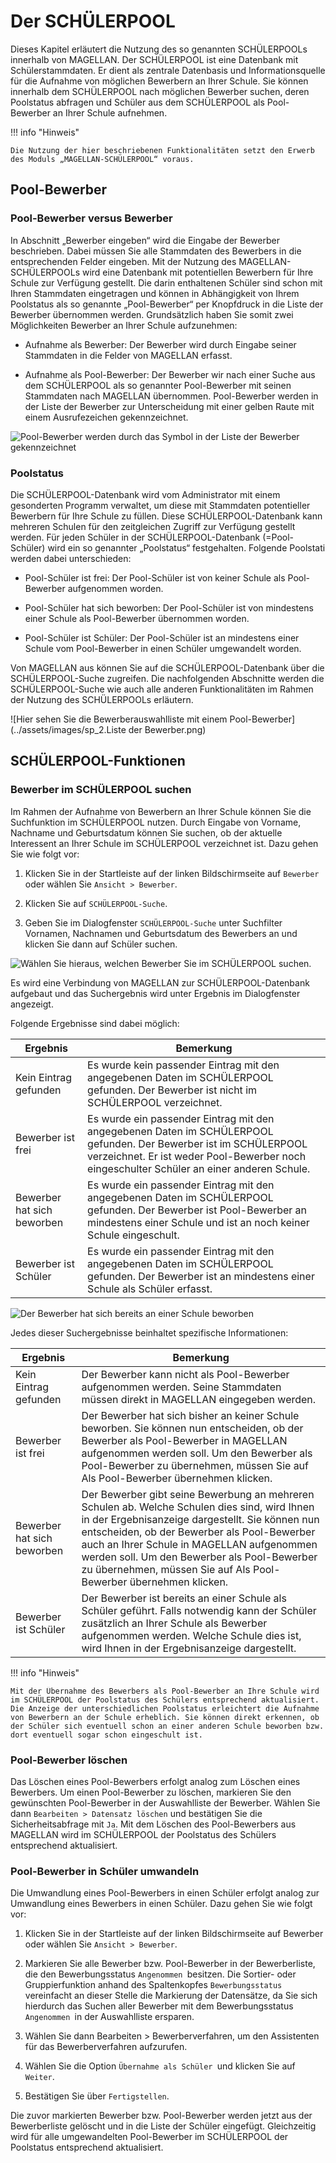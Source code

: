 # Der SCHÜLERPOOL

Dieses Kapitel erläutert die Nutzung des so genannten SCHÜLERPOOLs innerhalb von MAGELLAN. Der SCHÜLERPOOL ist eine Datenbank mit Schülerstammdaten. Er dient als zentrale Datenbasis und Informationsquelle für die Aufnahme von möglichen Bewerbern an Ihrer Schule. Sie können innerhalb dem SCHÜLERPOOL nach möglichen Bewerber suchen, deren Poolstatus abfragen und Schüler aus dem SCHÜLERPOOL als Pool-Bewerber an Ihrer Schule aufnehmen.

!!! info "Hinweis"

	Die Nutzung der hier beschriebenen Funktionalitäten setzt den Erwerb des Moduls „MAGELLAN-SCHÜLERPOOL“ voraus.

## Pool-Bewerber

### Pool-Bewerber versus Bewerber

In Abschnitt „Bewerber eingeben“ wird die Eingabe der Bewerber beschrieben. Dabei müssen Sie alle Stammdaten des Bewerbers in die entsprechenden Felder eingeben. Mit der Nutzung des MAGELLAN-SCHÜLERPOOLs wird eine Datenbank mit potentiellen Bewerbern für Ihre Schule zur Verfügung gestellt. Die darin enthaltenen Schüler sind schon mit Ihren Stammdaten eingetragen und können in Abhängigkeit von Ihrem Poolstatus als so genannte „Pool-Bewerber“ per Knopfdruck in die Liste der Bewerber übernommen werden. Grundsätzlich haben Sie somit zwei Möglichkeiten Bewerber an Ihrer Schule aufzunehmen:

* Aufnahme als Bewerber: Der Bewerber wird durch Eingabe seiner Stammdaten in die Felder von MAGELLAN erfasst.

* Aufnahme als Pool-Bewerber: Der Bewerber wir nach einer Suche aus dem SCHÜLERPOOL als so genannter Pool-Bewerber mit seinen Stammdaten nach MAGELLAN übernommen. Pool-Bewerber werden in der Liste der Bewerber zur Unterscheidung mit einer gelben Raute mit einem Ausrufezeichen gekennzeichnet.


![Pool-Bewerber werden durch das Symbol in der Liste der Bewerber gekennzeichnet](../assets/images/sp_1.symbol.png)



### Poolstatus

Die SCHÜLERPOOL-Datenbank wird vom Administrator mit einem gesonderten Programm verwaltet, um diese mit Stammdaten potentieller Bewerbern für Ihre Schule zu füllen. Diese SCHÜLERPOOL-Datenbank kann mehreren Schulen für den zeitgleichen Zugriff zur Verfügung gestellt werden. Für jeden Schüler in der SCHÜLERPOOL-Datenbank (=Pool-Schüler) wird ein so genannter „Poolstatus“ festgehalten. Folgende Poolstati werden dabei unterschieden:

* Pool-Schüler ist frei: Der Pool-Schüler ist von keiner Schule als Pool-Bewerber aufgenommen worden.

* Pool-Schüler hat sich beworben: Der Pool-Schüler ist von mindestens einer Schule als Pool-Bewerber übernommen worden.

* Pool-Schüler ist Schüler: Der Pool-Schüler ist an mindestens einer Schule vom Pool-Bewerber in einen Schüler umgewandelt worden.

Von MAGELLAN aus können Sie auf die SCHÜLERPOOL-Datenbank über die SCHÜLERPOOL-Suche zugreifen. Die nachfolgenden Abschnitte werden die SCHÜLERPOOL-Suche wie auch alle anderen Funktionalitäten im Rahmen der Nutzung des SCHÜLERPOOLs erläutern.

![Hier sehen Sie die Bewerberauswahlliste mit einem Pool-Bewerber](../assets/images/sp_2.Liste der Bewerber.png)

## SCHÜLERPOOL-Funktionen

### Bewerber im SCHÜLERPOOL suchen

Im Rahmen der Aufnahme von Bewerbern an Ihrer Schule können Sie die Suchfunktion im SCHÜLERPOOL nutzen. Durch Eingabe von Vorname, Nachname und Geburtsdatum können Sie suchen, ob der aktuelle Interessent an Ihrer Schule im SCHÜLERPOOL verzeichnet ist. Dazu gehen Sie wie folgt vor:

1. Klicken Sie in der Startleiste auf der linken Bildschirmseite auf `Bewerber` oder wählen Sie `Ansicht > Bewerber`.

2. Klicken Sie auf `SCHÜLERPOOL-Suche`.

3. Geben Sie im Dialogfenster `SCHÜLERPOOL-Suche` unter Suchfilter Vornamen, Nachnamen und Geburtsdatum des Bewerbers an und klicken Sie dann auf Schüler suchen.

![Wählen Sie hieraus, welchen Bewerber Sie im SCHÜLERPOOL suchen.](../assets/images/sp_3.Suche.png)


Es wird eine Verbindung von MAGELLAN zur SCHÜLERPOOL-Datenbank aufgebaut und das Suchergebnis wird unter Ergebnis im Dialogfenster angezeigt.

Folgende Ergebnisse sind dabei möglich:

Ergebnis|Bemerkung
--|--
Kein Eintrag gefunden|Es wurde kein passender Eintrag mit den angegebenen Daten im SCHÜLERPOOL gefunden. Der Bewerber ist nicht im SCHÜLERPOOL verzeichnet.
Bewerber ist frei| Es wurde ein passender Eintrag mit den angegebenen Daten im SCHÜLERPOOL gefunden. Der Bewerber ist im SCHÜLERPOOL verzeichnet. Er ist weder Pool-Bewerber noch eingeschulter Schüler an einer anderen Schule.
Bewerber hat sich beworben|Es wurde ein passender Eintrag mit den angegebenen Daten im SCHÜLERPOOL gefunden. Der Bewerber ist Pool-Bewerber an mindestens einer Schule und ist an noch keiner Schule eingeschult.
Bewerber ist Schüler|Es wurde ein passender Eintrag mit den angegebenen Daten im SCHÜLERPOOL gefunden. Der Bewerber ist an mindestens einer Schule als Schüler erfasst.

![Der Bewerber hat sich bereits an einer Schule beworben](../assets/images/sp_4.Suche.png)

Jedes dieser Suchergebnisse beinhaltet spezifische Informationen:

Ergebnis|Bemerkung
--|--
Kein Eintrag gefunden|Der Bewerber kann nicht als Pool-Bewerber aufgenommen werden. Seine Stammdaten müssen direkt in MAGELLAN eingegeben werden.
Bewerber ist frei|Der Bewerber hat sich bisher an keiner Schule beworben. Sie können nun entscheiden, ob der Bewerber als Pool-Bewerber in MAGELLAN aufgenommen werden soll. Um den Bewerber als Pool-Bewerber zu übernehmen, müssen Sie auf Als Pool-Bewerber übernehmen klicken.
Bewerber hat sich beworben|Der Bewerber gibt seine Bewerbung an mehreren Schulen ab. Welche Schulen dies sind, wird Ihnen in der Ergebnisanzeige dargestellt. Sie können nun entscheiden, ob der Bewerber als Pool-Bewerber auch an Ihrer Schule in MAGELLAN aufgenommen werden soll. Um den Bewerber als Pool-Bewerber zu übernehmen, müssen Sie auf Als Pool-Bewerber übernehmen klicken.
Bewerber ist Schüler|Der Bewerber ist bereits an einer Schule als Schüler geführt. Falls notwendig kann der Schüler zusätzlich an Ihrer Schule als Bewerber aufgenommen werden. Welche Schule dies ist, wird Ihnen in der Ergebnisanzeige dargestellt.

!!! info "Hinweis"

	Mit der Übernahme des Bewerbers als Pool-Bewerber an Ihre Schule wird im SCHÜLERPOOL der Poolstatus des Schülers entsprechend aktualisiert. Die Anzeige der unterschiedlichen Poolstatus erleichtert die Aufnahme von Bewerbern an der Schule erheblich. Sie können direkt erkennen, ob der Schüler sich eventuell schon an einer anderen Schule beworben bzw. dort eventuell sogar schon eingeschult ist.

### Pool-Bewerber löschen

Das Löschen eines Pool-Bewerbers erfolgt analog zum Löschen eines Bewerbers. Um einen Pool-Bewerber zu löschen, markieren Sie den gewünschten Pool-Bewerber in der Auswahlliste der Bewerber. Wählen Sie dann `Bearbeiten > Datensatz löschen` und bestätigen Sie die Sicherheitsabfrage mit `Ja`. Mit dem Löschen des Pool-Bewerbers aus MAGELLAN wird im SCHÜLERPOOL der Poolstatus des Schülers entsprechend aktualisiert.

### Pool-Bewerber in Schüler umwandeln

Die Umwandlung eines Pool-Bewerbers in einen Schüler erfolgt analog zur Umwandlung eines Bewerbers in einen Schüler. Dazu gehen Sie wie folgt vor:

1. Klicken Sie in der Startleiste auf der linken Bildschirmseite auf Bewerber oder wählen Sie `Ansicht > Bewerber`.

2. Markieren Sie alle Bewerber bzw. Pool-Bewerber in der Bewerberliste, die den Bewerbungsstatus `Angenommen `besitzen. Die Sortier- oder Gruppierfunktion anhand des Spaltenkopfes `Bewerbungsstatus` vereinfacht an dieser Stelle die Markierung der Datensätze, da Sie sich hierdurch das Suchen aller Bewerber mit dem Bewerbungsstatus `Angenommen `in der Auswahlliste ersparen.

3. Wählen Sie dann Bearbeiten > Bewerberverfahren, um den Assistenten für das Bewerberverfahren aufzurufen.

4. Wählen Sie die Option `Übernahme als Schüler `und klicken Sie auf `Weiter`.

5. Bestätigen Sie über `Fertigstellen`.

Die zuvor markierten Bewerber bzw. Pool-Bewerber werden jetzt aus der Bewerberliste gelöscht und in die Liste der Schüler eingefügt. Gleichzeitig wird für alle umgewandelten Pool-Bewerber im SCHÜLERPOOL der Poolstatus entsprechend aktualisiert.